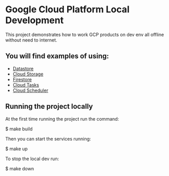 # Google Cloud Platform Local Development 

This project demonstrates how to work GCP products on dev env all offline without need to internet.

## You will find examples of using:

- [Datastore](https://cloud.google.com/datastore)
- [Cloud Storage](https://cloud.google.com/storage)
- [Firestore](https://cloud.google.com/firestore)
- [Cloud Tasks](https://cloud.google.com/tasks)
- [Cloud Scheduler](https://cloud.google.com/scheduler)

## Running the project locally

At the first time running the project run the command:

  $ make build

Then you can start the services running:

  $ make up

To stop the local dev run:

  $ make down
